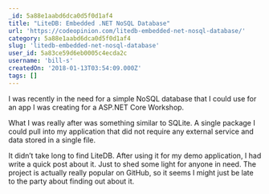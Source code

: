 ```yaml
---
_id: 5a88e1aabd6dca0d5f0d1af4
title: "LiteDB: Embedded .NET NoSQL Database"
url: 'https://codeopinion.com/litedb-embedded-net-nosql-database/'
category: 5a88e1aabd6dca0d5f0d1af4
slug: 'litedb-embedded-net-nosql-database'
user_id: 5a83ce59d6eb0005c4ecda2c
username: 'bill-s'
createdOn: '2018-01-13T03:54:09.000Z'
tags: []
---
```


I was recently in the need for a simple NoSQL database that I could use for an app I was creating for a ASP.NET Core Workshop.

What I was really after was something similar to SQLite.   A single package I could pull into my application that did not require any external service and data stored in a single file.

It didn’t take long to find LiteDB.  After using it for my demo application, I had write a quick post about it.  Just to shed some light for anyone in need.  The project is actually really popular on GitHub, so it seems I might just be late to the party about finding out about it.
